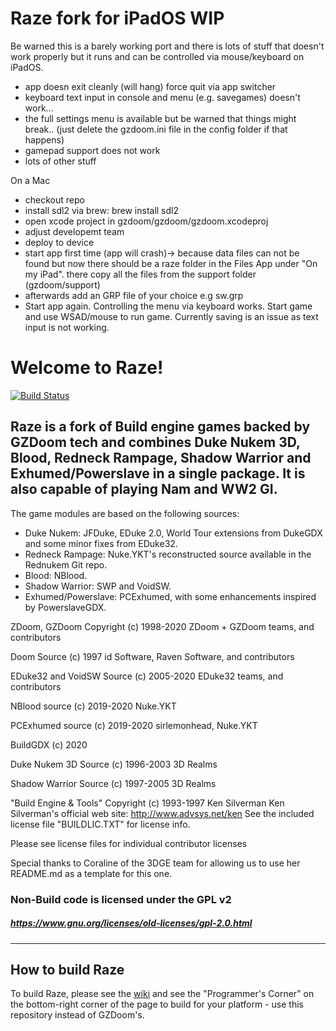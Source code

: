 # Raze fork for iPadOS WIP

Be warned this is a barely working port and there is lots of stuff that doesn't work properly but it runs and can be controlled via mouse/keyboard on iPadOS.

- app doesn exit cleanly (will hang) force quit via app switcher
- keyboard text input in console and menu (e.g. savegames) doesn't work...
- the full settings menu is available but be warned that things might break.. (just delete the gzdoom.ini file in the config folder if that happens)
- gamepad support does not work
- lots of other stuff



On a Mac
- checkout repo
- install sdl2 via brew: brew install sdl2
- open xcode project in gzdoom/gzdoom/gzdoom.xcodeproj
- adjust developemt team
- deploy to device
- start app first time (app will crash)-> because data files can not be found but now there should be a raze folder in the Files App under "On my iPad". there copy all the files from the support folder (gzdoom/support)
- afterwards add an GRP file of your choice e.g  sw.grp
- Start app again. Controlling the menu via keyboard works. Start game and use WSAD/mouse to run game. Currently saving is an issue as text input is not working.


# Welcome to Raze!

[![Build Status](https://github.com/coelckers/Raze/workflows/Continuous%20Integration/badge.svg)](https://github.com/coelckers/Raze/actions?query=workflow%3A%22Continuous+Integration%22)

## Raze is a fork of Build engine games backed by GZDoom tech and combines Duke Nukem 3D, Blood, Redneck Rampage, Shadow Warrior and Exhumed/Powerslave in a single package. It is also capable of playing Nam and WW2 GI.

The game modules are based on the following sources:

  * Duke Nukem: JFDuke, EDuke 2.0, World Tour extensions from DukeGDX and some minor fixes from EDuke32.
  * Redneck Rampage: Nuke.YKT's reconstructed source available in the Rednukem Git repo.
  * Blood: NBlood.
  * Shadow Warrior: SWP and VoidSW.
  * Exhumed/Powerslave: PCExhumed, with some enhancements inspired by PowerslaveGDX.

ZDoom, GZDoom Copyright (c) 1998-2020 ZDoom + GZDoom teams, and contributors

Doom Source (c) 1997 id Software, Raven Software, and contributors

EDuke32 and VoidSW Source (c) 2005-2020 EDuke32 teams, and contributors

NBlood source (c) 2019-2020 Nuke.YKT

PCExhumed source (c) 2019-2020 sirlemonhead, Nuke.YKT

BuildGDX (c) 2020

Duke Nukem 3D Source (c) 1996-2003 3D Realms

Shadow Warrior Source (c) 1997-2005 3D Realms

"Build Engine & Tools" Copyright (c) 1993-1997 Ken Silverman
Ken Silverman's official web site: http://www.advsys.net/ken
See the included license file "BUILDLIC.TXT" for license info.

Please see license files for individual contributor licenses

Special thanks to Coraline of the 3DGE team for allowing us to use her README.md as a template for this one.

### Non-Build code is licensed under the GPL v2
##### https://www.gnu.org/licenses/old-licenses/gpl-2.0.html
---

## How to build Raze

To build Raze, please see the [wiki](https://zdoom.org/wiki/) and see the "Programmer's Corner" on the bottom-right corner of the page to build for your platform - use this repository instead of GZDoom's.
